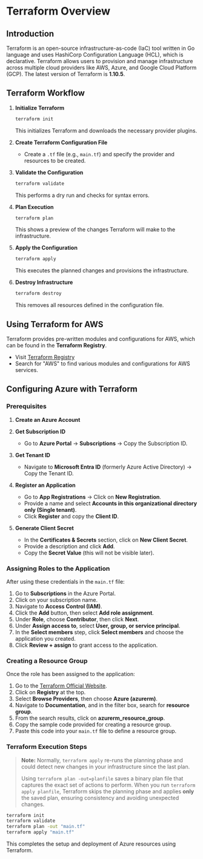 # Terraform Overview

## Introduction

Terraform is an open-source infrastructure-as-code (IaC) tool written in Go language and uses HashiCorp Configuration Language (HCL), which is declarative. Terraform allows users to provision and manage infrastructure across multiple cloud providers like AWS, Azure, and Google Cloud Platform (GCP). The latest version of Terraform is **1.10.5**.

## Terraform Workflow

1. **Initialize Terraform**

   ```bash
   terraform init
   ```

   This initializes Terraform and downloads the necessary provider plugins.

2. **Create Terraform Configuration File**

   * Create a `.tf` file (e.g., `main.tf`) and specify the provider and resources to be created.

3. **Validate the Configuration**

   ```bash
   terraform validate
   ```

   This performs a dry run and checks for syntax errors.

4. **Plan Execution**

   ```bash
   terraform plan
   ```

   This shows a preview of the changes Terraform will make to the infrastructure.

5. **Apply the Configuration**

   ```bash
   terraform apply
   ```

   This executes the planned changes and provisions the infrastructure.

6. **Destroy Infrastructure**

   ```bash
   terraform destroy
   ```

   This removes all resources defined in the configuration file.

## Using Terraform for AWS

Terraform provides pre-written modules and configurations for AWS, which can be found in the **Terraform Registry**.

* Visit [Terraform Registry](https://registry.terraform.io/)
* Search for "AWS" to find various modules and configurations for AWS services.

## Configuring Azure with Terraform

### Prerequisites

1. **Create an Azure Account**
2. **Get Subscription ID**

   * Go to **Azure Portal** → **Subscriptions** → Copy the Subscription ID.
3. **Get Tenant ID**

   * Navigate to **Microsoft Entra ID** (formerly Azure Active Directory) → Copy the Tenant ID.
4. **Register an Application**

   * Go to **App Registrations** → Click on **New Registration**.
   * Provide a name and select **Accounts in this organizational directory only (Single tenant)**.
   * Click **Register** and copy the **Client ID**.
5. **Generate Client Secret**

   * In the **Certificates & Secrets** section, click on **New Client Secret**.
   * Provide a description and click **Add**.
   * Copy the **Secret Value** (this will not be visible later).

### Assigning Roles to the Application

After using these credentials in the `main.tf` file:

1. Go to **Subscriptions** in the Azure Portal.
2. Click on your subscription name.
3. Navigate to **Access Control (IAM)**.
4. Click the **Add** button, then select **Add role assignment**.
5. Under **Role**, choose **Contributor**, then click **Next**.
6. Under **Assign access to**, select **User, group, or service principal**.
7. In the **Select members** step, click **Select members** and choose the application you created.
8. Click **Review + assign** to grant access to the application.

### Creating a Resource Group

Once the role has been assigned to the application:

1. Go to the [Terraform Official Website](https://www.terraform.io/).
2. Click on **Registry** at the top.
3. Select **Browse Providers**, then choose **Azure (azurerm)**.
4. Navigate to **Documentation**, and in the filter box, search for **resource group**.
5. From the search results, click on **azurerm\_resource\_group**.
6. Copy the sample code provided for creating a resource group.
7. Paste this code into your `main.tf` file to define a resource group.

### Terraform Execution Steps

> **Note:** Normally, `terraform apply` re-runs the planning phase and could detect new changes in your infrastructure since the last plan.
>
> Using `terraform plan -out=planfile` saves a binary plan file that captures the exact set of actions to perform. When you run `terraform apply planfile`, Terraform skips the planning phase and applies **only** the saved plan, ensuring consistency and avoiding unexpected changes.

```bash
terraform init
terraform validate
terraform plan -out "main.tf"
terraform apply "main.tf"
```

This completes the setup and deployment of Azure resources using Terraform.
